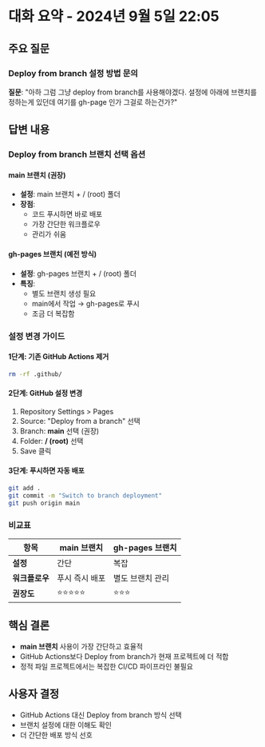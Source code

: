 # 대화 요약 - 2024년 9월 5일 22:05

## 주요 질문

### Deploy from branch 설정 방법 문의
**질문**: "아하 그럼 그냥 deploy from branch를 사용해야겠다. 설정에 아래에 브랜치를 정하는게 있던데 여기를 gh-page 인가 그걸로 하는건가?"

## 답변 내용

### Deploy from branch 브랜치 선택 옵션

#### main 브랜치 (권장)
- **설정**: main 브랜치 + / (root) 폴더
- **장점**: 
  - 코드 푸시하면 바로 배포
  - 가장 간단한 워크플로우
  - 관리가 쉬움

#### gh-pages 브랜치 (예전 방식)
- **설정**: gh-pages 브랜치 + / (root) 폴더
- **특징**:
  - 별도 브랜치 생성 필요
  - main에서 작업 → gh-pages로 푸시
  - 조금 더 복잡함

### 설정 변경 가이드

#### 1단계: 기존 GitHub Actions 제거
```bash
rm -rf .github/
```

#### 2단계: GitHub 설정 변경
1. Repository Settings > Pages
2. Source: "Deploy from a branch" 선택
3. Branch: **main** 선택 (권장)
4. Folder: **/ (root)** 선택
5. Save 클릭

#### 3단계: 푸시하면 자동 배포
```bash
git add .
git commit -m "Switch to branch deployment"
git push origin main
```

### 비교표

| 항목 | main 브랜치 | gh-pages 브랜치 |
|------|------------|----------------|
| **설정** | 간단 | 복잡 |
| **워크플로우** | 푸시 즉시 배포 | 별도 브랜치 관리 |
| **권장도** | ⭐⭐⭐⭐⭐ | ⭐⭐⭐ |

## 핵심 결론
- **main 브랜치** 사용이 가장 간단하고 효율적
- GitHub Actions보다 Deploy from branch가 현재 프로젝트에 더 적합
- 정적 파일 프로젝트에서는 복잡한 CI/CD 파이프라인 불필요

## 사용자 결정
- GitHub Actions 대신 Deploy from branch 방식 선택
- 브랜치 설정에 대한 이해도 확인
- 더 간단한 배포 방식 선호